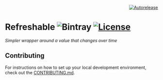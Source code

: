 <p align="right">
<a href="https://autorelease.general.dmz.palantir.tech/palantir/refreshable"><img src="https://img.shields.io/badge/Perform%20an-Autorelease-success.svg" alt="Autorelease"></a>
</p>

# Refreshable ![Bintray](https://img.shields.io/bintray/v/palantir/releases/refreshable.svg) [![License](https://img.shields.io/badge/License-Apache%202.0-lightgrey.svg)](https://opensource.org/licenses/Apache-2.0)

_Simpler wrapper around a value that changes over time_

## Contributing

For instructions on how to set up your local development environment, check out the
[CONTRIBUTING.md](./CONTRIBUTING.md).
